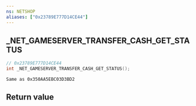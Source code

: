 ```yaml
---
ns: NETSHOP
aliases: ["0x23789E777D14CE44"]
---
```

## _NET_GAMESERVER_TRANSFER_CASH_GET_STATUS

```c
// 0x23789E777D14CE44
int _NET_GAMESERVER_TRANSFER_CASH_GET_STATUS();
```

```
Same as 0x350AA5EBC03D3BD2
```


## Return value

